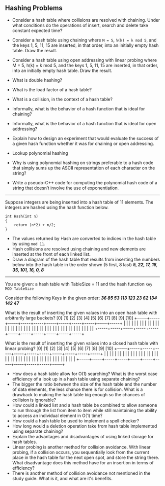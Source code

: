 ## Hashing Problems


- Consider a hash table where collisions are resolved with chaining. Under what conditions do the operations of insert, search and delete take constant expected time? 

- Consider a hash table using chaining where `M = 5`, `h(k) = k mod 5`, and the keys 1, 5, 11, 15 are inserted, in that order, into an initially empty hash table. Draw the result. 

- Consider a hash table using open addressing with linear probing where M = 5, h(k) = k mod 5, and the keys 1, 5, 11, 15 are inserted, in that order, into an initially empty hash table. Draw the result. 

- What is double hashing?
- What is the load factor of a hash table? 
- What is a collision, in the context of a hash table? 
- Informally, what is the behavior of a hash function that is ideal for chaining? 
- Informally, what is the behavior of a hash function that is ideal for open addressing?
- Explain how to design an experiment that would evaluate the success of a given hash function whether it was for chaining or open addressing.


- Lookup polynomial hashing
- Why is using polynomial hashing on strings preferable to a hash code that simply sums up the ASCII representation of each character on the string?
- Write a pseudo-C++ code for computing the polynomial hash code of a string that doesn’t involve the use of exponentiation.

-----

Suppose integers are being inserted into a hash table of 11 elements. The integers are hashed using the hash function below. 

```
int Hash(int n)
{
    return (n*2) + n/2;
}
```

- The values returned by Hash are converted to indices in the hash table by using `mod 11`.
- Hash collisions are resolved using chaining and new elements are inserted at the front of each linked list. 
- Draw a diagram of the hash table that results from inserting the numbers below into the hash table in the order shown (5 first, 8 last)
***5, 22, 17, 18, 35, 101, 16, 0, 8***

-----


You are given: a hash table with TableSize = 11 and the hash function 
	`Key MOD TableSize`

Consider the following Keys in the given order: 
	***36    85   53   113   123   23   62   134   142   47***

What is the result of inserting the given values into an open hash table with arbitrarily large buckets? 
   [0]   [1]   [2]   [3]   [4]   [5]   [6]   [7]   [8]   [9]  [10]
 +-----+-----+-----+-----+-----+-----+-----+-----+-----+-----+-----+
 |     |     |     |     |     |     |     |     |     |     |     |
 |     |     |     |     |     |     |     |     |     |     |     |
 |     |     |     |     |     |     |     |     |     |     |     |
 |     |     |     |     |     |     |     |     |     |     |     |
 +-----+-----+-----+-----+-----+-----+-----+-----+-----+-----+-----+

What is the result of inserting the given values into a closed hash table with linear probing? 
   [0]   [1]   [2]   [3]   [4]   [5]   [6]   [7]   [8]   [9]  [10]
 +-----+-----+-----+-----+-----+-----+-----+-----+-----+-----+-----+
 |     |     |     |     |     |     |     |     |     |     |     |
 |     |     |     |     |     |     |     |     |     |     |     |
 |     |     |     |     |     |     |     |     |     |     |     |
 |     |     |     |     |     |     |     |     |     |     |     |
 +-----+-----+-----+-----+-----+-----+-----+-----+-----+-----+-----+



- How does a hash table allow for O(1) searching? What is the worst case efficiency of a look up in a hash table using separate chaining?
- The bigger the ratio between the size of the hash table and the number of data elements, the less chance there is for collision. What is a drawback to making the hash table big enough so the chances of collision is ignorable?
- How could a linked list and a hash table be combined to allow someone to run through the list from item to item while still maintaining the ability to access an individual element in O(1) time?
- How could a hash table be used to implement a spell checker? 
- How long would a deletion operation take from hash table implemented using separate chaining? 
- Explain the advantages and disadvantages of using linked storage for hash tables.
- Linear probing is another method for collision avoidance. With linear probing, if a collision occurs, you sequentially look from the current place in the hash table for the next open spot, and store the string there. What disadvantage does this method have for an insertion in terms of efficiency?
- There is another method of collision avoidance not mentioned in the study guide. What is it, and what are it's benefits.


